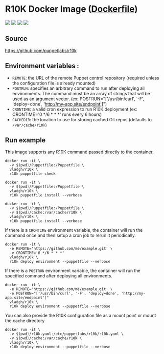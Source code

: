 # R10K Docker Image ([Dockerfile](https://github.com/vladgh/docker_base_images/tree/master/r10k))
[![](https://images.microbadger.com/badges/image/vladgh/r10k.svg)](https://microbadger.com/images/vladgh/r10k "Get your own image badge on microbadger.com")
[![](https://images.microbadger.com/badges/version/vladgh/r10k.svg)](https://microbadger.com/images/vladgh/r10k "Get your own version badge on microbadger.com")
[![](https://images.microbadger.com/badges/commit/vladgh/r10k.svg)](https://microbadger.com/images/vladgh/r10k "Get your own version badge on microbadger.com")
[![](https://images.microbadger.com/badges/license/vladgh/r10k.svg)](https://microbadger.com/images/vladgh/r10k "Get your own version badge on microbadger.com")

## Source
https://github.com/puppetlabs/r10k

## Environment variables :
- `REMOTE`: the URL of the remote Puppet control repository (required unless the configuration file is already mounted)
- `POSTRUN`: specifies an arbitrary command to run after deploying all environments. The command must be an array of strings that will be used as an argument vector. (ex: POSTRUN="['/usr/bin/curl', '-F', 'deploy=done', 'http://my-app.site/endpoint']")
- `CRONTIME`: a valid cron expression to run R10K deployment (ex: CRONTIME='0 */6 * * *' runs every 6 hours)
- `CACHEDIR`: the location to use for storing cached Git repos (defaults to `/var/cache/r10k`)

## Run example
This image supports any R10K command passed directly to the container.
```
docker run -it \
  -v $(pwd)/Puppetfile:/Puppetfile \
  vladgh/r10k \
  r10k puppetfile check
```
```
docker run -it \
  -v $(pwd)/Puppetfile:/Puppetfile \
  vladgh/r10k \
  r10k puppetfile install --verbose
```
```
docker run -it \
  -v $(pwd)/Puppetfile:/Puppetfile \
  -v $(pwd)/cache:/var/cache/r10k \
  vladgh/r10k \
  r10k puppetfile install --verbose
```

If there is a `CRONTIME` environment variable, the container will run the command once and then setup a cron job to rerun it periodically.
```
docker run -it \
  -e REMOTE='https://github.com/me/example.git' \
  -e CRONTIME='0 */6 * * *'
  vladgh/r10k \
  r10k deploy environment --puppetfile --verbose
```

If there is a `POSTRUN` environment variable, the container will run the specified command after deploying all environments.
```
docker run -it \
  -e REMOTE='https://github.com/me/example.git' \
  -e POSTRUN="['/usr/bin/curl', '-F', 'deploy=done', 'http://my-app.site/endpoint']"
  vladgh/r10k \
  r10k deploy environment --puppetfile --verbose
```

You can also provide the R10K configuration file as a mount point or mount the cache directory
```
docker run -it \
  -v $(pwd)/r10k.yaml:/etc/puppetlabs/r10k/r10k.yaml \
  -v $(pwd)/cache:/var/cache/r10k \
  vladgh/r10k \
  r10k deploy environment --puppetfile --verbose
```

